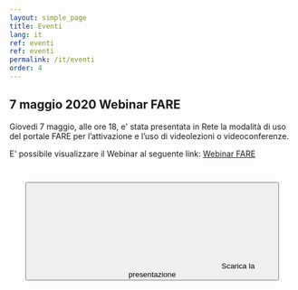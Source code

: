 ```yaml
---
layout: simple_page
title: Eventi 
lang: it
ref: eventi
ref: eventi
permalink: /it/eventi
order: 4
---
```



## 7 maggio 2020 Webinar FARE 
Giovedi 7 maggio, alle ore 18, e' stata presentata in Rete la modalità di uso del portale FARE per l’attivazione e l’uso di videolezioni o videoconferenze.

E' possibile visualizzare il Webinar al seguente link: [Webinar FARE
](https://openconf.polito.it/playback/presentation/2.0/playback.html?meetingId=74c4c978969a6327e20b7ebc325df5c70d791954-1588863164648)


<div style="text-align: center; padding: 2em;">
<button class="btn btn-success btn-lg btn-icon"  href="../../assets/repo/BB2.pdf">
<span class="rounded-icon">
<svg class="icon icon-success">
<use xlink:href="../../assets/bootstrap-italia/dist/svg/sprite.svg#it-download"></use>
</svg>
</span>
<span>Scarica la presentazione</span>
</button>
</div>
